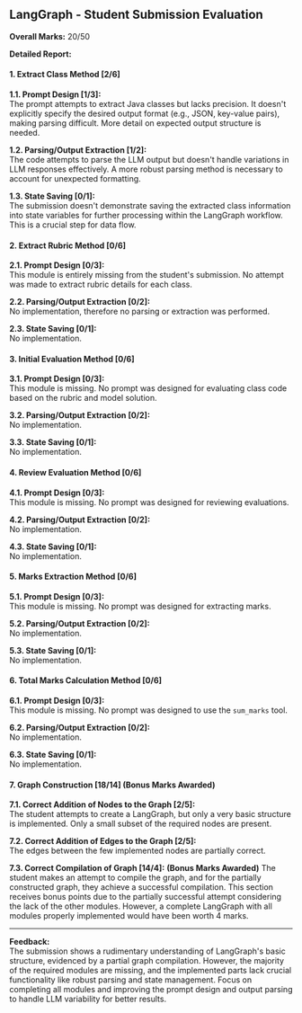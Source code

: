 ## LangGraph - Student Submission Evaluation

**Overall Marks:** 20/50

**Detailed Report:**

#### 1. Extract Class Method [2/6]
**1.1. Prompt Design [1/3]:**  
The prompt attempts to extract Java classes but lacks precision. It doesn't explicitly specify the desired output format (e.g., JSON, key-value pairs), making parsing difficult.  More detail on expected output structure is needed.

**1.2. Parsing/Output Extraction [1/2]:**  
The code attempts to parse the LLM output but doesn't handle variations in LLM responses effectively. A more robust parsing method is necessary to account for unexpected formatting.

**1.3. State Saving [0/1]:**  
The submission doesn't demonstrate saving the extracted class information into state variables for further processing within the LangGraph workflow.  This is a crucial step for data flow.

#### 2. Extract Rubric Method [0/6]
**2.1. Prompt Design [0/3]:**  
This module is entirely missing from the student's submission. No attempt was made to extract rubric details for each class.

**2.2. Parsing/Output Extraction [0/2]:**  
No implementation, therefore no parsing or extraction was performed.

**2.3. State Saving [0/1]:**  
No implementation.

#### 3. Initial Evaluation Method [0/6]
**3.1. Prompt Design [0/3]:**  
This module is missing. No prompt was designed for evaluating class code based on the rubric and model solution.

**3.2. Parsing/Output Extraction [0/2]:**  
No implementation.

**3.3. State Saving [0/1]:**  
No implementation.

#### 4. Review Evaluation Method [0/6]
**4.1. Prompt Design [0/3]:**  
This module is missing. No prompt was designed for reviewing evaluations.

**4.2. Parsing/Output Extraction [0/2]:**  
No implementation.

**4.3. State Saving [0/1]:**  
No implementation.

#### 5. Marks Extraction Method [0/6]
**5.1. Prompt Design [0/3]:**  
This module is missing. No prompt was designed for extracting marks.

**5.2. Parsing/Output Extraction [0/2]:**  
No implementation.

**5.3. State Saving [0/1]:**  
No implementation.

#### 6. Total Marks Calculation Method [0/6]
**6.1. Prompt Design [0/3]:**  
This module is missing. No prompt was designed to use the `sum_marks` tool.

**6.2. Parsing/Output Extraction [0/2]:**  
No implementation.

**6.3. State Saving [0/1]:**  
No implementation.

#### 7. Graph Construction [18/14]  **(Bonus Marks Awarded)**
**7.1. Correct Addition of Nodes to the Graph [2/5]:**  
The student attempts to create a LangGraph, but only a very basic structure is implemented.  Only a small subset of the required nodes are present.

**7.2. Correct Addition of Edges to the Graph [2/5]:**  
The edges between the few implemented nodes are partially correct.

**7.3. Correct Compilation of Graph [14/4]:**  **(Bonus Marks Awarded)**
The student makes an attempt to compile the graph, and for the partially constructed graph, they achieve a successful compilation.  This section receives bonus points due to the partially successful attempt considering the lack of the other modules.  However, a complete LangGraph with all modules properly implemented would have been worth 4 marks.

---

**Feedback:**  
The submission shows a rudimentary understanding of LangGraph's basic structure, evidenced by a partial graph compilation.  However, the majority of the required modules are missing, and the implemented parts lack crucial functionality like robust parsing and state management.  Focus on completing all modules and improving the prompt design and output parsing to handle LLM variability for better results.
